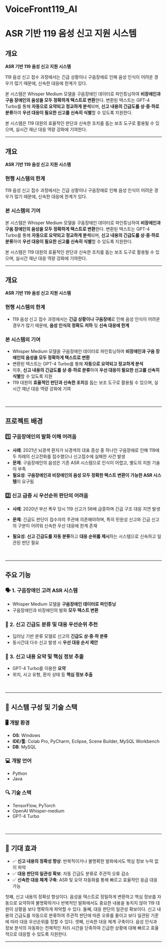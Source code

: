 # VoiceFront119_AI

# ASR 기반 119 음성 신고 지원 시스템

## 개요
**ASR 기반 119 음성 신고 지원 시스템**

 119 음성 신고 접수 과정에서는 긴급 상황이나 구음장애로 인해 음성 인식이 어려운 경우가 많기 때문에, 신속한 대응에 한계가 있다. 
 
 본 시스템은 Whisper Medium 모델을 구음장애인 데이터로 파인튜닝하여 **비장애인과 구음 장애인의 음성을 모두 정확하게 텍스트로 변환**한다. 변환된 텍스트는 GPT-4 Turbo를 통해 **자동으로 요약되고 정교하게 분석**되며, **신고 내용의 긴급도를 상·중·하로 분류**하여 **우선 대응이 필요한 신고를 신속히 식별**할 수 있도록 지원한다. 
 
 본 시스템은 119 대원의 효율적인 판단과 신속한 조치를 돕는 보조 도구로 활용될 수 있으며, 실시간 재난 대응 역량 강화에 기여한다.
 
---
## 개요
**ASR 기반 119 음성 신고 지원 시스템**
### 현행 시스템의 한계
 119 음성 신고 접수 과정에서는 긴급 상황이나 구음장애로 인해 음성 인식이 어려운 경우가 많기 때문에, 신속한 대응에 한계가 있다. 
### 본 시스템의 기여 
 본 시스템은 Whisper Medium 모델을 구음장애인 데이터로 파인튜닝하여 **비장애인과 구음 장애인의 음성을 모두 정확하게 텍스트로 변환**한다. 변환된 텍스트는 GPT-4 Turbo를 통해 **자동으로 요약되고 정교하게 분석**되며, **신고 내용의 긴급도를 상·중·하로 분류**하여 **우선 대응이 필요한 신고를 신속히 식별**할 수 있도록 지원한다. 
 
 본 시스템은 119 대원의 효율적인 판단과 신속한 조치를 돕는 보조 도구로 활용될 수 있으며, 실시간 재난 대응 역량 강화에 기여한다.

---
## 개요
**ASR 기반 119 음성 신고 지원 시스템**

### 현행 시스템의 한계
- 119 음성 신고 접수 과정에서는 **긴급 상황이나 구음장애**로 인해 음성 인식이 어려운 경우가 많기 때문에, **음성 인식의 정확도 저하** 및 **신속 대응에 한계**

### 본 시스템의 기여
- Whisper Medium 모델을 구음장애인 데이터로 파인튜닝하여 **비장애인과 구음 장애인의 음성을 모두 정확하게 텍스트로 변환**
- 변환된 텍스트는 GPT-4 Turbo를 통해 **자동으로 요약되고 정교하게 분석**
- 이후, **신고 내용의 긴급도를 상·중·하로 분류**하여 **우선 대응이 필요한 신고를 신속히 식별**할 수 있도록 지원
- 119 대원의 **효율적인 판단과 신속한 조치**를 돕는 보조 도구로 활용될 수 있으며, 실시간 재난 대응 역량 강화에 기여
<br><br><br>
---

## 프로젝트 배경

### 1️⃣ 구음장애인의 발화 이해 어려움
- **사례**: 2021년 뇌경색 환자가 뇌경색의 대표 증상 중 하나인 구음장애로 인해 119에 두 차례의 신고전화를 접수했으나 신고접수에 실패한 사건 발생
- **문제**: 구음장애인의 음성은 기존 ASR 시스템으로 인식이 어렵고, 별도의 지원 기술이 부족
- **필요성**: **구음장애인과 비장애인의 음성 모두 정확한 텍스트 변환이 가능한 ASR 시스템**이 요구됨

### 2️⃣ 신고 급증 시 우선순위 판단의 어려움
- **사례**: 2020년 부산 폭우 당시 119 신고가 56배 급증하며 긴급 구조 대응 지연 발생
- **문제**: 긴급도 판단이 접수자의 주관에 의존해야하며, 특히 민원성 신고와 긴급 신고의 구분이 어려워 신속한 우선 대응에 한계 존재

- **필요성**: **신고 긴급도를 자동 분류**하고 **대응 순위를 제시**하는 시스템으로 신속하고 일관된 판단 필요
<br><br><br>
---

## 주요 기능

### 🗣️ 1. 구음장애인 고려 ASR 시스템
- Whisper Medium 모델을 **구음장애인 데이터로 파인튜닝**
- 구음장애인과 비장애인의 발화 **모두 텍스트 변환**


### 🧠 2. 신고 긴급도 분류 및 대응 우선순위 추천
- 딥러닝 기반 분류 모델로 신고의 **긴급도 상·중·하 분류**
- 동시간대 다수 신고 발생 시 **우선 대응 순서 제안**


### 📄 3. 신고 내용 요약 및 핵심 정보 추출
- GPT-4 Turbo를 이용한 **요약**
- 위치, 사고 유형, 환자 상태 등 **핵심 정보 추출**
<br><br><br>
---

## 🧱 시스템 구성 및 기술 스택

### 🖥️ 개발 환경
- **OS**: Windows
- **IDE/툴**: Colab Pro, PyCharm, Eclipse, Scene Builder, MySQL Workbench
- **DB**: MySQL

### 💻 개발 언어
- Python
- Java

### 🔍 기술 스택
- TensorFlow, PyTorch
- OpenAI Whisper-medium
- GPT-4 Turbo
  <br><br><br>
---

## 🚀 기대 효과

- ✅ **신고 내용의 정확성 향상**: 반복적이거나 불명확한 발화에서도 핵심 정보 누락 없이 파악
- ✅ **대응 판단의 일관성 확보**: 자동 긴급도 분류로 주관적 오류 감소
- ✅ **신속한 대응 체계 구축**: ASR 및 요약 자동화를 통해 빠르고 효율적인 응급 대응 가능

 첫째, 신고 내용의 정확성 향상이다. 음성을 텍스트로 정밀하게 변환하고 핵심 정보를 자동으로 요약하여 불명확하거나 반복적인 발화에서도 중요한 내용을 놓치지 않아 119 대원이 상황을 보다 명확하게 파악할 수 있다. 둘째, 대응 판단의 일관성 확보이다. 신고 내용의 긴급도를 자동으로 분류하여 주관적 판단에 따른 오류를 줄이고 보다 일관된 기준에 따라 대응 우선순위를 정할 수 있다. 셋째, 신속한 대응 체계 구축이다. 음성 인식과 정보 분석의 자동화는 전체적인 처리 시간을 단축하여 긴급한 상황에 대해 빠르고 효율적으로 대응할 수 있도록 지원한다.


---
